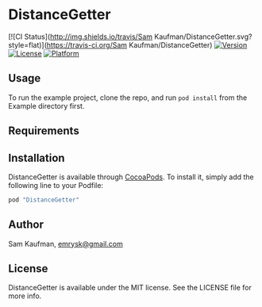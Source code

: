 # DistanceGetter

[![CI Status](http://img.shields.io/travis/Sam Kaufman/DistanceGetter.svg?style=flat)](https://travis-ci.org/Sam Kaufman/DistanceGetter)
[![Version](https://img.shields.io/cocoapods/v/DistanceGetter.svg?style=flat)](http://cocoapods.org/pods/DistanceGetter)
[![License](https://img.shields.io/cocoapods/l/DistanceGetter.svg?style=flat)](http://cocoapods.org/pods/DistanceGetter)
[![Platform](https://img.shields.io/cocoapods/p/DistanceGetter.svg?style=flat)](http://cocoapods.org/pods/DistanceGetter)

## Usage

To run the example project, clone the repo, and run `pod install` from the Example directory first.

## Requirements

## Installation

DistanceGetter is available through [CocoaPods](http://cocoapods.org). To install
it, simply add the following line to your Podfile:

```ruby
pod "DistanceGetter"
```

## Author

Sam Kaufman, emrysk@gmail.com

## License

DistanceGetter is available under the MIT license. See the LICENSE file for more info.
